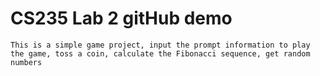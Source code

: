 # CS235 Lab 2 gitHub demo

    This is a simple game project, input the prompt information to play the game, toss a coin, calculate the Fibonacci sequence, get random numbers